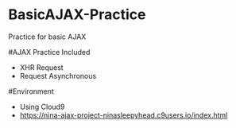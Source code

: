 # BasicAJAX-Practice
Practice for basic AJAX

#AJAX Practice Included
- XHR Request
- Request Asynchronous

#Environment
- Using Cloud9
- https://nina-ajax-project-ninasleepyhead.c9users.io/index.html
